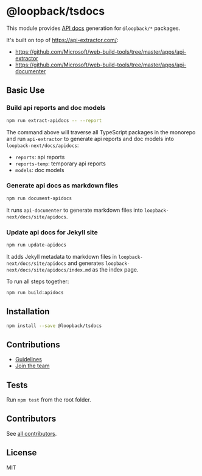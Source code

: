 # @loopback/tsdocs

This module provides [API docs](https://github.com/Microsoft/tsdoc) generation
for `@loopback/*` packages.

It's built on top of https://api-extractor.com/:

- https://github.com/Microsoft/web-build-tools/tree/master/apps/api-extractor
- https://github.com/Microsoft/web-build-tools/tree/master/apps/api-documenter

## Basic Use

### Build api reports and doc models

```sh
npm run extract-apidocs -- --report
```

The command above will traverse all TypeScript packages in the monorepo and run
`api-extractor` to generate api reports and doc models into
`loopback-next/docs/apidocs`:

- `reports`: api reports
- `reports-temp`: temporary api reports
- `models`: doc models

### Generate api docs as markdown files

```sh
npm run document-apidocs
```

It runs `api-documenter` to generate markdown files into
`loopback-next/docs/site/apidocs`.

### Update api docs for Jekyll site

```sh
npm run update-apidocs
```

It adds Jekyll metadata to markdown files in `loopback-next/docs/site/apidocs`
and generates `loopback-next/docs/site/apidocs/index.md` as the index page.

To run all steps together:

```sh
npm run build:apidocs
```

## Installation

```sh
npm install --save @loopback/tsdocs
```

## Contributions

- [Guidelines](https://github.com/strongloop/loopback-next/blob/master/docs/CONTRIBUTING.md)
- [Join the team](https://github.com/strongloop/loopback-next/issues/110)

## Tests

Run `npm test` from the root folder.

## Contributors

See
[all contributors](https://github.com/strongloop/loopback-next/graphs/contributors).

## License

MIT
